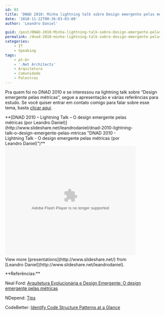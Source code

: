 ```yaml
---
id: 83
title: 'DNAD 2010: Minha lightning talk sobre Design emergente pelas métricas'
date: '2010-11-22T00:36:03-03:00'
author: 'Leandro Daniel'

guid: /post/DNAD-2010-Minha-lightning-talk-sobre-Design-emergente-pelas-metricas.aspx
permalink: /dnad-2010-minha-lightning-talk-sobre-design-emergente-pelas-metricas/
categories:
    - IT
    - Speaking
tags:
    - pt-br
    - '.Net Architects'
    - Arquitetura
    - Comunidade
    - Palestras
---
```


Pra quem foi no DNAD 2010 e se interessou na lightning talk sobre “Design emergente pelas métricas”, segue a apresentação e várias referências para estudo. Se você quiser entrar em contato comigo para falar sobre esse tema, basta [clicar aqui](/contact/).

<div id="__ss_5855730" style="width: 425px">**[DNAD 2010 – Lightning Talk – O design emergente pelas métricas (por Leandro Daniel)](http://www.slideshare.net/leandrodaniel/dnad-2010-lightning-talk-o-design-emergente-pelas-mtricas "DNAD 2010 - Lightning Talk - O design emergente pelas métricas (por Leandro Daniel)")**<object height="355" id="__sse5855730" width="425"><param name="movie" value="http://static.slidesharecdn.com/swf/ssplayer2.swf?doc=leandrodaniel-ignite-odesignemergentepelasmtricas-101121201825-phpapp02&rel=0&stripped_title=dnad-2010-lightning-talk-o-design-emergente-pelas-mtricas&userName=leandrodaniel"></param><param name="allowFullScreen" value="true"></param><param name="allowScriptAccess" value="always"></param><embed allowfullscreen="true" height="355" name="__sse5855730" src="http://static.slidesharecdn.com/swf/ssplayer2.swf?doc=leandrodaniel-ignite-odesignemergentepelasmtricas-101121201825-phpapp02&rel=0&stripped_title=dnad-2010-lightning-talk-o-design-emergente-pelas-mtricas&userName=leandrodaniel" type="application/x-shockwave-flash" width="425"></embed></object><div style="padding-bottom: 12px; padding-left: 0px; padding-right: 0px; padding-top: 5px">View more [presentations](http://www.slideshare.net/) from [Leandro Daniel](http://www.slideshare.net/leandrodaniel).</div></div>**Referências:**

Neal Ford: [Arquitetura Evolucionária e Design Emergente: O design emergente pelas métricas](http://www.ibm.com/developerworks/br/java/library/j-eaed6/)

NDepend: [Tips](http://www.ndepend.com/Tips)

CodeBetter: [Identify Code Structure Patterns at a Glance](http://codebetter.com/blogs/patricksmacchia/archive/2009/08/24/identify-code-structure-patterns-at-a-glance)
